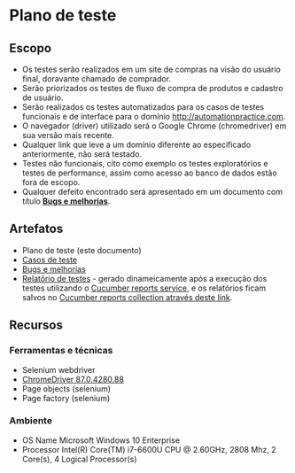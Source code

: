# Plano de teste

## Escopo
* Os testes serão realizados em um site de compras na visão do usuário final, doravante 
  chamado de comprador.
* Serão priorizados os testes de fluxo de compra de produtos e cadastro de usuário.
* Serão realizados os testes automatizados para os casos de testes funcionais e de interface 
  para o domínio http://automationpractice.com.
* O navegador (driver) utilizado será o Google Chrome (chromedriver) em sua versão mais 
  recente.
* Qualquer link que leve a um domínio diferente ao especificado anteriormente, não será 
  testado.
* Testes não funcionais, cito como exemplo os testes exploratórios e 
  testes de performance, assim como acesso ao banco de dados estão fora de escopo.
* Qualquer defeito encontrado será apresentado em um documento com título 
  [**Bugs e melhorias**](BUGS_E_MELHORIAS.md).

## Artefatos
* Plano de teste (este documento)
* [Casos de teste](web.feature)
* [Bugs e melhorias](BUGS_E_MELHORIAS.md)
* [Relatório de testes](https://reports.cucumber.io/reports/e0c5353d-7eaa-482a-8283-017926980265) - gerado 
  dinameicamente após a execução dos testes utilizando o [Cucumber reports service](https://reports.cucumber.io/),
  e os relatórios ficam salvos no [Cucumber reports collection através deste 
  link](https://reports.cucumber.io/report-collections/b216cdd2-25d5-4b38-a389-36403f5f4cee).

## Recursos

### Ferramentas e técnicas
* Selenium webdriver
* [ChromeDriver 87.0.4280.88](https://chromedriver.storage.googleapis.com/index.html?path=87.0.4280.88/)
* Page objects (selenium)
* Page factory (selenium)

### Ambiente
* OS Name	Microsoft Windows 10 Enterprise
* Processor	Intel(R) Core(TM) i7-6600U CPU @ 2.60GHz, 2808 Mhz, 2 Core(s), 4 Logical 
  Processor(s)
